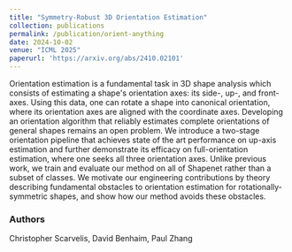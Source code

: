 ```yaml
---
title: "Symmetry-Robust 3D Orientation Estimation"
collection: publications
permalink: /publication/orient-anything
date: 2024-10-02
venue: "ICML 2025"
paperurl: 'https://arxiv.org/abs/2410.02101'
---
```

Orientation estimation is a fundamental task in 3D shape analysis which consists of estimating a shape's orientation axes: its side-, up-, and front-axes. Using this data, one can rotate a shape into canonical orientation, where its orientation axes are aligned with the coordinate axes. Developing an orientation algorithm that reliably estimates complete orientations of general shapes remains an open problem. We introduce a two-stage orientation pipeline that achieves state of the art performance on up-axis estimation and further demonstrate its efficacy on full-orientation estimation, where one seeks all three orientation axes. Unlike previous work, we train and evaluate our method on all of Shapenet rather than a subset of classes. We motivate our engineering contributions by theory describing fundamental obstacles to orientation estimation for rotationally-symmetric shapes, and show how our method avoids these obstacles.

### Authors

Christopher Scarvelis, David Benhaim, Paul Zhang
